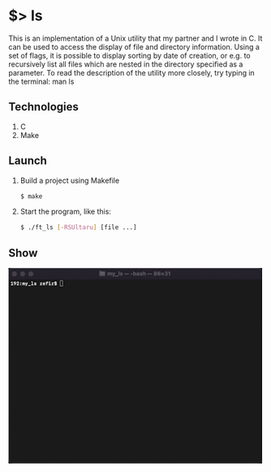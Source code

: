 # $> ls

This is an implementation of a Unix utility that my partner and I wrote in C. It can be used to access the display of file and directory information. Using a set of flags, it is possible to display sorting by date of creation, or e.g. to recursively list all files which are nested in the directory specified as a parameter. To read the description of the utility more closely, try typing in the terminal: man ls


## Technologies

1. C
2. Make

## Launch

1. Build a project using Makefile

   ```sh
   $ make
   ```

2. Start the program, like this:

   ```sh
   $ ./ft_ls [-RSUltaru] [file ...]
   ```


## Show

  <img src="./screen/show.gif" width="500" alt="show">
